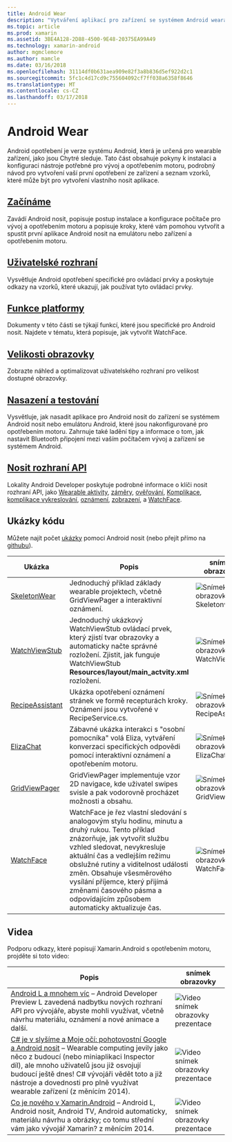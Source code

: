 ```yaml
---
title: Android Wear
description: "Vytváření aplikací pro zařízení se systémem Android wearable."
ms.topic: article
ms.prod: xamarin
ms.assetid: 3BE4A128-2D88-4500-9E48-20375EA99A49
ms.technology: xamarin-android
author: mgmclemore
ms.author: mamcle
ms.date: 03/16/2018
ms.openlocfilehash: 31114df0b631aea909e82f3a8b836d5ef922d2c1
ms.sourcegitcommit: 5fc1c4d17cd9c755604092cf7ff038a6358f8646
ms.translationtype: MT
ms.contentlocale: cs-CZ
ms.lasthandoff: 03/17/2018
---
```

# <a name="android-wear"></a>Android Wear

Android opotřebení je verze systému Android, která je určená pro wearable zařízení, jako jsou Chytré sleduje. Tato část obsahuje pokyny k instalaci a konfiguraci nástroje potřebné pro vývoj a opotřebením motoru, podrobný návod pro vytvoření vaší první opotřebení ze zařízení a seznam vzorků, které může být pro vytvoření vlastního nosit aplikace.

##  <a name="getting-startedandroidwearget-startedindexmd"></a>[Začínáme](~/android/wear/get-started/index.md)

Zavádí Android nosit, popisuje postup instalace a konfigurace počítače pro vývoj a opotřebením motoru a popisuje kroky, které vám pomohou vytvořit a spustit první aplikace Android nosit na emulátoru nebo zařízení a opotřebením motoru.

##  <a name="user-interfaceandroidwearuser-interfaceindexmd"></a>[Uživatelské rozhraní](~/android/wear/user-interface/index.md)

Vysvětluje Android opotřebení specifické pro ovládací prvky a poskytuje odkazy na vzorků, které ukazují, jak používat tyto ovládací prvky.

##  <a name="platform-featuresandroidwearplatformindexmd"></a>[Funkce platformy](~/android/wear/platform/index.md)

Dokumenty v této části se týkají funkcí, které jsou specifické pro Android nosit. Najdete v tématu, která popisuje, jak vytvořit WatchFace.

##  <a name="screen-sizesandroidwearscreen-sizesmd"></a>[Velikosti obrazovky](~/android/wear/screen-sizes.md)

Zobrazte náhled a optimalizovat uživatelského rozhraní pro velikost dostupné obrazovky.

##  <a name="deployment--testingandroidweardeploy-testindexmd"></a>[Nasazení a testování](~/android/wear/deploy-test/index.md)

Vysvětluje, jak nasadit aplikace pro Android nosit do zařízení se systémem Android nosit nebo emulátoru Android, které jsou nakonfigurované pro opotřebením motoru. Zahrnuje také ladění tipy a informace o tom, jak nastavit Bluetooth připojení mezi vaším počítačem vývoj a zařízení se systémem Android.

##  <a name="wear-apishttpsdeveloperandroidcomreferenceandroidsupportwearable"></a>[Nosit rozhraní API](https://developer.android.com/reference/android/support/wearable)

Lokality Android Developer poskytuje podrobné informace o klíči nosit rozhraní API, jako [Wearable aktivity](https://developer.android.com/reference/android/support/wearable/activity/package-summary.html), [záměry](https://developer.android.com/reference/com/google/android/wearable/intent/package-summary.html), [ověřování](https://developer.android.com/reference/android/support/wearable/authentication/package-summary.html), [ Komplikace](https://developer.android.com/reference/android/support/wearable/complications/package-summary.html), [komplikace vykreslování](https://developer.android.com/reference/android/support/wearable/complications/rendering/package-summary.html), [oznámení](https://developer.android.com/reference/android/support/wearable/notifications/package-summary.html), [zobrazení](https://developer.android.com/reference/android/support/wearable/view/package-summary.html), a [WatchFace](https://developer.android.com/reference/android/support/wearable/watchface/package-summary.html).



## <a name="samples"></a>Ukázky kódu

Můžete najít počet [ukázky](https://developer.xamarin.com/samples/android/Android%20Wear/) pomocí Android nosit (nebo přejít přímo na [githubu](https://github.com/xamarin/monodroid-samples/tree/master/wear)). 

|Ukázka|Popis|snímek obrazovky|
|--- |--- |--- |
|[SkeletonWear](https://developer.xamarin.com/samples/SkeletonWear/)|Jednoduchý příklad základy wearable projektech, včetně GridViewPager a interaktivní oznámení.|![Snímek obrazovky Skeletonwear](images/skeleton.png)|
|[WatchViewStub](https://developer.xamarin.com/samples/WatchViewStub/)|Jednoduchý ukázkový WatchViewStub ovládací prvek, který zjistí tvar obrazovky a automaticky načte správné rozložení.  Zjistit, jak funguje WatchViewStub **Resources/layout/main_actvity.xml** rozložení.|![Snímek obrazovky WatchViewStub](images/watchview.png)|
|[RecipeAssistant](https://developer.xamarin.com/samples/RecipeAssistant/)|Ukázka opotřebení oznámení stránek ve formě recepturách kroky. Oznámení jsou vytvořené v RecipeService.cs.|![Snímek obrazovky RecipeAssistant](images/recipeassist.png)|
|[ElizaChat](https://developer.xamarin.com/samples/ElizaChat/)|Zábavné ukázka interakci s "osobní pomocníka" volá Eliza, vytváření konverzaci specifických odpovědi pomocí interaktivní oznámení a opotřebením motoru.|![Snímek obrazovky ElizaChat](images/eliza.png)|
|[GridViewPager](https://developer.xamarin.com/samples/GridViewPager/)|GridViewPager implementuje vzor 2D navigace, kde uživatel swipes svisle a pak vodorovně procházet možnosti a obsahu.|![Snímek obrazovky GridViewPager](images/gridviewpager.png)|
|[WatchFace](https://developer.xamarin.com/samples/monodroid/wear/WatchFace)|WatchFace je řez vlastní sledování s analogovým stylu hodinu, minutu a druhý rukou. Tento příklad znázorňuje, jak vytvořit službu vzhled sledovat, nevykresluje aktuální čas a vedlejším režimu obslužné rutiny a viditelnost události změn. Obsahuje všesměrového vysílání příjemce, který přijímá změnami časového pásma a odpovídajícím způsobem automaticky aktualizuje čas.|![Snímek obrazovky WatchFace](images/gridviewpager.png)|


##  <a name="videos"></a>Videa

Podporu odkazy, které popisují Xamarin.Android s opotřebením motoru, projděte si toto video:

|Popis|snímek obrazovky|
|--- |--- |
|[Android L a mnohem víc](http://blog.xamarin.com/webinar-recording-android-l-and-so-much-more/) &ndash; Android Developer Preview L zavedená nadbytku nových rozhraní API pro vývojáře, abyste mohli využívat, včetně návrhu materiálu, oznámení a nové animace a další.|![Video snímek obrazovky prezentace](images/video-android-l.png)|
|[C# je v slyšíme a Moje očí: pohotovostní Google a Android nosit](https://www.youtube.com/watch?v=80H8tXByZQc) &ndash; Wearable computing jevily jako něco z budoucí (nebo miniaplikaci Inspector díl), ale mnoho uživatelů jsou již osvojují budoucí ještě dnes! C# vývojáři vědět toto a již nástroje a dovednosti pro plně využívat wearable zařízení (z měnícím 2014).|![Video snímek obrazovky prezentace](images/video-eyes-ears.png)|
|[Co je nového v Xamarin.Android](https://www.youtube.com/watch?v=Gpqc2XZIQfU) &ndash; Android L, Android nosit, Android TV, Android automaticky, materiálu návrhu a obrázky; co tomu střední vám jako vývojář Xamarin? z měnícím 2014.|![Video snímek obrazovky prezentace](Images/video-whats-new.png)|


<!--

March 18
http://blog.xamarin.com/android-wear/

August 14
http://blog.xamarin.com/android-l-developer-preview-android-wear-support/

August 27
http://blog.xamarin.com/tips-for-your-first-android-wear-app/

Watch Face
https://github.com/Redth/Xamarin.Wear.WatchFace
-->
